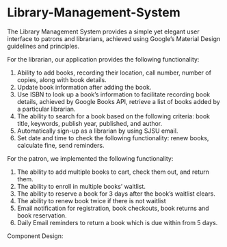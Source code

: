 # Library-Management-System

 The Library Management System provides a simple yet elegant user interface to patrons and librarians, achieved using Google’s Material Design guidelines and principles. 

For the librarian, our application provides the following functionality:
1. Ability to add books, recording their location, call number, number of copies, along with book details. 
2. Update book information after adding the book.
3. Use ISBN to look up a book’s information to facilitate recording book details, achieved by Google Books API, 
   retrieve a list of books added by a particular librarian.
4. The ability to search for a book based on the following criteria: book title, keywords, publish year, published, and author. 
5. Automatically sign-up as a librarian by using SJSU email.
6. Set date and time to check the following functionality: renew books, calculate fine, send reminders.

For the patron, we implemented the following functionality:
1. The ability to add multiple books to cart, check them out, and return them.
2. The ability to enroll in multiple books’ waitlist.
3. The ability to reserve a book for 3 days after the book’s waitlist clears. 
4. The ability to renew book twice if there is not waitlist
5. Email notification for registration, book checkouts, book returns and book reservation.
6. Daily Email reminders to return a book which is due within from 5 days.

Component Design: 
